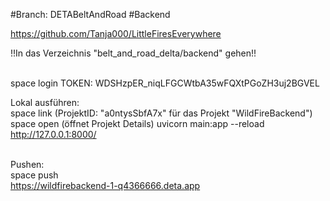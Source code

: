 #Branch: DETABeltAndRoad
#Backend

https://github.com/Tanja000/LittleFiresEverywhere

!!In das Verzeichnis "belt_and_road_delta/backend" gehen!! </br></br>

space login
TOKEN: WDSHzpER_niqLFGCWtbA35wFQXtPGoZH3uj2BGVEL

Lokal ausführen: </br>
    space link (ProjektID: "a0ntysSbfA7x" für das Projekt "WildFireBackend") </br>
    space open (öffnet Projekt Details)
    uvicorn main:app --reload </br>
    http://127.0.0.1:8000/
</br></br>

Pushen:</br>
    space push</br>
    https://wildfirebackend-1-q4366666.deta.app




